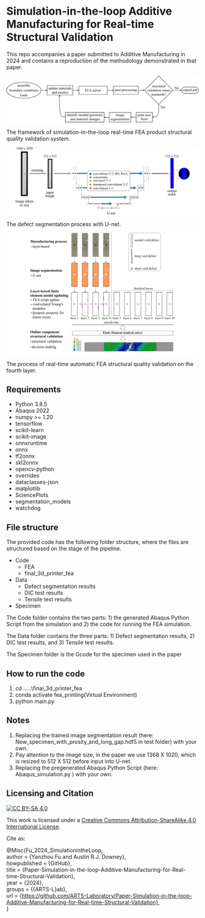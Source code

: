 # Simulation-in-the-loop Additive Manufacturing for Real-time Structural Validation

This repo accompanies a paper submitted to Additive Manufacturing in 2024 and contains a reproduction of the methodology demonstrated in that paper.

<p align="center">
<img src="figures/simulation_in_the_loop.png" alt="framework of simulation-in-the-loop " width="600"/>

The framework of simulation-in-the-loop real-time FEA product structural quality validation system.
</p>

<p align="center">
<img src="figures/image_segmentation.png" alt="defect segmentation" width="600"/>

The defect segmentation process with U-net.
</p>

<p align="center">
<img src="figures/architecture.png" alt="process of real-time automatic FEA structural quality validation" width="600"/>

The process of real-time automatic FEA structural quality validation on the fourth layer.
</p>

## Requirements
* Python 3.8.5
* Abaqus 2022
* numpy >= 1.20
* tensorflow
* scikit-learn
* scikit-image
* onnxruntime
* onnx
* tf2onnx
* skl2onnx
* opencv-python
* overrides
* dataclasses-json
* matplotlib
* SciencePlots
* segmentation_models
* watchdog

## File structure
The provided code has the following folder structure, where the files are structured based on the stage of the pipeline. 

- Code
    - FEA
	- final_3d_printer_fea
- Data
    - Defect segmentation results
	- DIC test results
	- Tensile test results
- Specimen


The Code folder contains the two parts: 1) the generated Abaqus Python Script from the simulation and 2) the code for running the FEA simulation.

The Data folder contains the three parts: 1) Defect segmentation results, 2) DIC test results, and 3) Tensile test results.

The Specimen folder is the Gcode for the specimen used in the paper



## How to run the code
1. cd .....\final_3d_printer_fea
2. conda activate fea_printing(Virtual Environment)  
3. python main.py

## Notes
1. Replacing the trained image segmentation result (here: New_specimen_with_prosity_and_long_gap.hdf5 in test folder) with your own.
2. Pay attention to the image size, in the paper we use 1368 X 1020, which is resized to 512 X 512 before input into U-net.
3. Replacing the pregenerated Abaqus Python Script (here: Abaqus_simulation.py ) with your own.

## Licensing and Citation

[![CC BY-SA 4.0][cc-by-sa-shield]][cc-by-sa]

This work is licensed under a
[Creative Commons Attribution-ShareAlike 4.0 International License][cc-by-sa].

[cc-by-sa]: http://creativecommons.org/licenses/by-sa/4.0/
[cc-by-sa-image]: https://licensebuttons.net/l/by-sa/4.0/88x31.png
[cc-by-sa-shield]: https://img.shields.io/badge/License-CC%20BY--SA%204.0-lightgrey.svg


Cite as:

@Misc{Fu_2024_SimulationintheLoop,   
  author = {Yanzhou Fu and Austin R.J. Downey},   
  howpublished = {GitHub},  
  title  = {Paper-Simulation-in-the-loop-Additive-Manufacturing-for-Real-time-Structural-Validation},   
  year   = {2024},  
  groups = {{ARTS-L}ab},    
  url    = {https://github.com/ARTS-Laboratory/Paper-Simulation-in-the-loop-Additive-Manufacturing-for-Real-time-Structural-Validation},    
}
